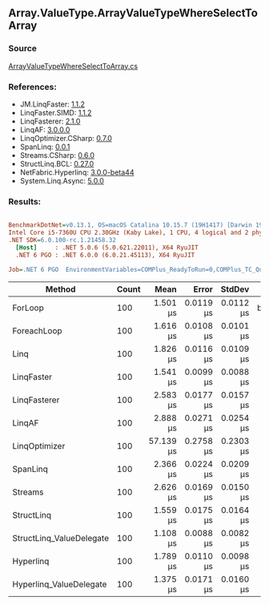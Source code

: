 ﻿## Array.ValueType.ArrayValueTypeWhereSelectToArray

### Source
[ArrayValueTypeWhereSelectToArray.cs](../LinqBenchmarks/Array/ValueType/ArrayValueTypeWhereSelectToArray.cs)

### References:
- JM.LinqFaster: [1.1.2](https://www.nuget.org/packages/JM.LinqFaster/1.1.2)
- LinqFaster.SIMD: [1.1.2](https://www.nuget.org/packages/LinqFaster.SIMD/1.0.3)
- LinqFasterer: [2.1.0](https://www.nuget.org/packages/LinqFasterer/2.1.0)
- LinqAF: [3.0.0.0](https://www.nuget.org/packages/LinqAF/3.0.0.0)
- LinqOptimizer.CSharp: [0.7.0](https://www.nuget.org/packages/LinqOptimizer.CSharp/0.7.0)
- SpanLinq: [0.0.1](https://www.nuget.org/packages/SpanLinq/0.0.1)
- Streams.CSharp: [0.6.0](https://www.nuget.org/packages/Streams.CSharp/0.6.0)
- StructLinq.BCL: [0.27.0](https://www.nuget.org/packages/StructLinq/0.27.0)
- NetFabric.Hyperlinq: [3.0.0-beta44](https://www.nuget.org/packages/NetFabric.Hyperlinq/3.0.0-beta44)
- System.Linq.Async: [5.0.0](https://www.nuget.org/packages/System.Linq.Async/5.0.0)

### Results:
``` ini

BenchmarkDotNet=v0.13.1, OS=macOS Catalina 10.15.7 (19H1417) [Darwin 19.6.0]
Intel Core i5-7360U CPU 2.30GHz (Kaby Lake), 1 CPU, 4 logical and 2 physical cores
.NET SDK=6.0.100-rc.1.21458.32
  [Host]     : .NET 5.0.6 (5.0.621.22011), X64 RyuJIT
  .NET 6 PGO : .NET 6.0.0 (6.0.21.45113), X64 RyuJIT

Job=.NET 6 PGO  EnvironmentVariables=COMPlus_ReadyToRun=0,COMPlus_TC_QuickJitForLoops=1,COMPlus_TieredPGO=1  Runtime=.NET 6.0  

```
|                   Method | Count |      Mean |     Error |    StdDev |         Ratio | RatioSD |   Gen 0 | Allocated |
|------------------------- |------ |----------:|----------:|----------:|--------------:|--------:|--------:|----------:|
|                  ForLoop |   100 |  1.501 μs | 0.0119 μs | 0.0112 μs |      baseline |         |  5.5237 |     11 KB |
|              ForeachLoop |   100 |  1.616 μs | 0.0108 μs | 0.0101 μs |  1.08x slower |   0.01x |  5.5237 |     11 KB |
|                     Linq |   100 |  1.826 μs | 0.0116 μs | 0.0109 μs |  1.22x slower |   0.01x |  3.9291 |      8 KB |
|               LinqFaster |   100 |  1.541 μs | 0.0099 μs | 0.0088 μs |  1.03x slower |   0.01x |  4.7264 |     10 KB |
|             LinqFasterer |   100 |  2.583 μs | 0.0177 μs | 0.0157 μs |  1.72x slower |   0.01x |  6.0043 |     12 KB |
|                   LinqAF |   100 |  2.888 μs | 0.0271 μs | 0.0254 μs |  1.92x slower |   0.02x |  5.5122 |     11 KB |
|            LinqOptimizer |   100 | 57.139 μs | 0.2758 μs | 0.2303 μs | 38.09x slower |   0.30x | 74.0356 |    153 KB |
|                 SpanLinq |   100 |  2.366 μs | 0.0224 μs | 0.0209 μs |  1.58x slower |   0.02x |  5.5237 |     11 KB |
|                  Streams |   100 |  2.626 μs | 0.0169 μs | 0.0150 μs |  1.75x slower |   0.01x |  5.7716 |     12 KB |
|               StructLinq |   100 |  1.559 μs | 0.0175 μs | 0.0164 μs |  1.04x slower |   0.01x |  1.7052 |      3 KB |
| StructLinq_ValueDelegate |   100 |  1.108 μs | 0.0088 μs | 0.0082 μs |  1.35x faster |   0.01x |  1.6575 |      3 KB |
|                Hyperlinq |   100 |  1.789 μs | 0.0110 μs | 0.0098 μs |  1.19x slower |   0.01x |  1.6632 |      3 KB |
|  Hyperlinq_ValueDelegate |   100 |  1.375 μs | 0.0171 μs | 0.0160 μs |  1.09x faster |   0.02x |  1.6632 |      3 KB |
